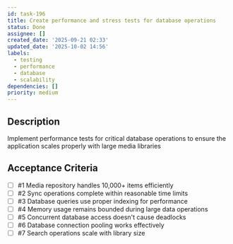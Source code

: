 ```yaml
---
id: task-196
title: Create performance and stress tests for database operations
status: Done
assignee: []
created_date: '2025-09-21 02:33'
updated_date: '2025-10-02 14:56'
labels:
  - testing
  - performance
  - database
  - scalability
dependencies: []
priority: medium
---
```


## Description

<!-- SECTION:DESCRIPTION:BEGIN -->
Implement performance tests for critical database operations to ensure the application scales properly with large media libraries
<!-- SECTION:DESCRIPTION:END -->

## Acceptance Criteria
<!-- AC:BEGIN -->
- [ ] #1 Media repository handles 10,000+ items efficiently
- [ ] #2 Sync operations complete within reasonable time limits
- [ ] #3 Database queries use proper indexing for performance
- [ ] #4 Memory usage remains bounded during large data operations
- [ ] #5 Concurrent database access doesn't cause deadlocks
- [ ] #6 Database connection pooling works effectively
- [ ] #7 Search operations scale with library size
<!-- AC:END -->
